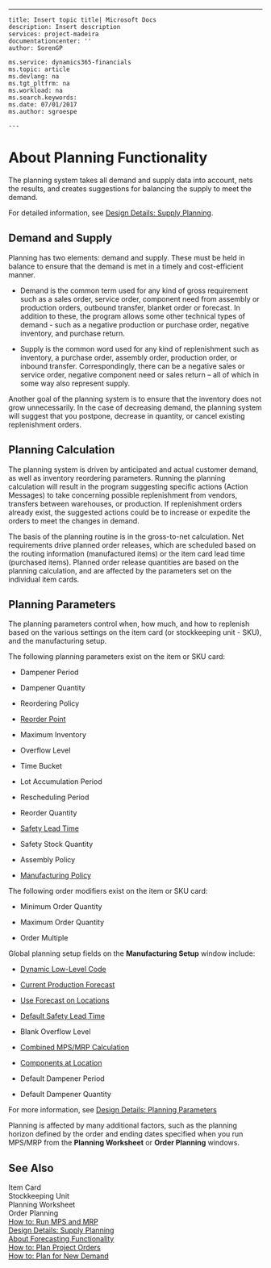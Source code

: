 ---
    title: Insert topic title| Microsoft Docs
    description: Insert description
    services: project-madeira
    documentationcenter: ''
    author: SorenGP

    ms.service: dynamics365-financials
    ms.topic: article
    ms.devlang: na
    ms.tgt_pltfrm: na
    ms.workload: na
    ms.search.keywords:
    ms.date: 07/01/2017
    ms.author: sgroespe

    ---
# About Planning Functionality
The planning system takes all demand and supply data into account, nets the results, and creates suggestions for balancing the supply to meet the demand.  
  
 For detailed information, see [Design Details: Supply Planning](../design-details-supply-planning.md).  
  
## Demand and Supply  
 Planning has two elements: demand and supply. These must be held in balance to ensure that the demand is met in a timely and cost-efficient manner.  
  
-   Demand is the common term used for any kind of gross requirement such as a sales order, service order, component need from assembly or production orders, outbound transfer, blanket order or forecast. In addition to these, the program allows some other technical types of demand - such as a negative production or purchase order, negative inventory, and purchase return.  
  
-   Supply is the common word used for any kind of replenishment such as inventory, a purchase order, assembly order, production order, or inbound transfer. Correspondingly, there can be a negative sales or service order, negative component need or sales return – all of which in some way also represent supply.  
  
 Another goal of the planning system is to ensure that the inventory does not grow unnecessarily. In the case of decreasing demand, the planning system will suggest that you postpone, decrease in quantity, or cancel existing replenishment orders.  
  
## Planning Calculation  
 The planning system is driven by anticipated and actual customer demand, as well as inventory reordering parameters. Running the planning calculation will result in the program suggesting specific actions \(Action Messages\) to take concerning possible replenishment from vendors, transfers between warehouses, or production. If replenishment orders already exist, the suggested actions could be to increase or expedite the orders to meet the changes in demand.  
  
 The basis of the planning routine is in the gross-to-net calculation. Net requirements drive planned order releases, which are scheduled based on the routing information \(manufactured items\) or the item card lead time \(purchased items\). Planned order release quantities are based on the planning calculation, and are affected by the parameters set on the individual item cards.  
  
## Planning Parameters  
 The planning parameters control when, how much, and how to replenish based on the various settings on the item card \(or stockkeeping unit - SKU\), and the manufacturing setup.  
  
 The following planning parameters exist on the item or SKU card:  
  
-   Dampener Period  
  
-   Dampener Quantity  
  
-   Reordering Policy  
  
-   [Reorder Point](../\($%20T_27_34%20Reorder%20Point%20$\).md)  
  
-   Maximum Inventory  
  
-   Overflow Level  
  
-   Time Bucket  
  
-   Lot Accumulation Period  
  
-   Rescheduling Period  
  
-   Reorder Quantity  
  
-   [Safety Lead Time](../\($%20T_27_5415%20Safety%20Lead%20Time%20$\).md)  
  
-   Safety Stock Quantity  
  
-   Assembly Policy  
  
-   [Manufacturing Policy](../-$-t_27_5442-manufacturing-policy-$-.md)  
  
 The following order modifiers exist on the item or SKU card:  
  
-   Minimum Order Quantity  
  
-   Maximum Order Quantity  
  
-   Order Multiple  
  
 Global planning setup fields on the **Manufacturing Setup** window include:  
  
-   [Dynamic Low-Level Code](../\($%20T_99000765_12%20Dynamic%20Low-Level%20Code%20$\).md)  
  
-   [Current Production Forecast](../\($%20T_99000765_35%20Current%20Production%20Forecast%20$\).md)  
  
-   [Use Forecast on Locations](../\($%20T_99000765_37%20Use%20Forecast%20on%20Locations%20$\).md)  
  
-   [Default Safety Lead Time](../\($%20T_99000765_42%20Default%20Safety%20Lead%20Time%20$\).md)  
  
-   Blank Overflow Level  
  
-   [Combined MPS\/MRP Calculation](../\($%20T_99000765_38%20Combined%20MPS-MRP%20Calculation%20$\).md)  
  
-   [Components at Location](../\($%20T_99000765_39%20Components%20at%20Location%20$\).md)  
  
-   Default Dampener Period  
  
-   Default Dampener Quantity  
  
 For more information, see [Design Details: Planning Parameters](../design-details-planning-parameters.md)  
  
 Planning is affected by many additional factors, such as the planning horizon defined by the order and ending dates specified when you run MPS\/MRP from the **Planning Worksheet** or **Order Planning** windows.  
  
## See Also  
 Item Card   
 Stockkeeping Unit   
 Planning Worksheet   
 Order Planning   
 [How to: Run MPS and MRP](../how-to-run-mps-and-mrp.md)   
 [Design Details: Supply Planning](../design-details-supply-planning.md)   
 [About Forecasting Functionality](../about-forecasting-functionality.md)   
 [How to: Plan Project Orders](../how-to-plan-project-orders.md)   
 [How to: Plan for New Demand](../how-to-plan-for-new-demand.md)
